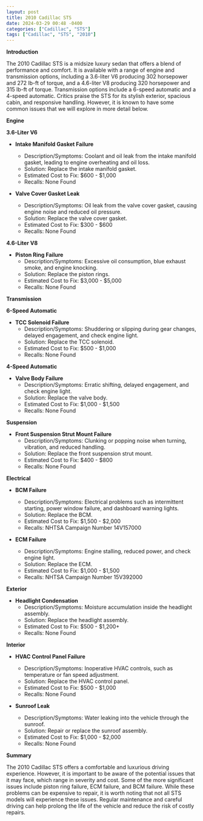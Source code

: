 ```yaml
---
layout: post
title: 2010 Cadillac STS
date: 2024-03-29 00:48 -0400
categories: ["Cadillac", "STS"]
tags: ["Cadillac", "STS", "2010"]
---
```

**Introduction**

The 2010 Cadillac STS is a midsize luxury sedan that offers a blend of performance and comfort. It is available with a range of engine and transmission options, including a 3.6-liter V6 producing 302 horsepower and 272 lb-ft of torque, and a 4.6-liter V8 producing 320 horsepower and 315 lb-ft of torque. Transmission options include a 6-speed automatic and a 4-speed automatic. Critics praise the STS for its stylish exterior, spacious cabin, and responsive handling. However, it is known to have some common issues that we will explore in more detail below.

**Engine**

**3.6-Liter V6**

* **Intake Manifold Gasket Failure**
  - Description/Symptoms: Coolant and oil leak from the intake manifold gasket, leading to engine overheating and oil loss.
  - Solution: Replace the intake manifold gasket.
  - Estimated Cost to Fix: $600 - $1,000
  - Recalls: None Found

* **Valve Cover Gasket Leak**
  - Description/Symptoms: Oil leak from the valve cover gasket, causing engine noise and reduced oil pressure.
  - Solution: Replace the valve cover gasket.
  - Estimated Cost to Fix: $300 - $600
  - Recalls: None Found

**4.6-Liter V8**

* **Piston Ring Failure**
  - Description/Symptoms: Excessive oil consumption, blue exhaust smoke, and engine knocking.
  - Solution: Replace the piston rings.
  - Estimated Cost to Fix: $3,000 - $5,000
  - Recalls: None Found

**Transmission**

**6-Speed Automatic**

* **TCC Solenoid Failure**
  - Description/Symptoms: Shuddering or slipping during gear changes, delayed engagement, and check engine light.
  - Solution: Replace the TCC solenoid.
  - Estimated Cost to Fix: $500 - $1,000
  - Recalls: None Found

**4-Speed Automatic**

* **Valve Body Failure**
  - Description/Symptoms: Erratic shifting, delayed engagement, and check engine light.
  - Solution: Replace the valve body.
  - Estimated Cost to Fix: $1,000 - $1,500
  - Recalls: None Found

**Suspension**

* **Front Suspension Strut Mount Failure**
  - Description/Symptoms: Clunking or popping noise when turning, vibration, and reduced handling.
  - Solution: Replace the front suspension strut mount.
  - Estimated Cost to Fix: $400 - $800
  - Recalls: None Found

**Electrical**

* **BCM Failure**
  - Description/Symptoms: Electrical problems such as intermittent starting, power window failure, and dashboard warning lights.
  - Solution: Replace the BCM.
  - Estimated Cost to Fix: $1,500 - $2,000
  - Recalls: NHTSA Campaign Number 14V157000

* **ECM Failure**
  - Description/Symptoms: Engine stalling, reduced power, and check engine light.
  - Solution: Replace the ECM.
  - Estimated Cost to Fix: $1,000 - $1,500
  - Recalls: NHTSA Campaign Number 15V392000

**Exterior**

* **Headlight Condensation**
  - Description/Symptoms: Moisture accumulation inside the headlight assembly.
  - Solution: Replace the headlight assembly.
  - Estimated Cost to Fix: $500 - $1,200+
  - Recalls: None Found

**Interior**

* **HVAC Control Panel Failure**
  - Description/Symptoms: Inoperative HVAC controls, such as temperature or fan speed adjustment.
  - Solution: Replace the HVAC control panel.
  - Estimated Cost to Fix: $500 - $1,000
  - Recalls: None Found

* **Sunroof Leak**
  - Description/Symptoms: Water leaking into the vehicle through the sunroof.
  - Solution: Repair or replace the sunroof assembly.
  - Estimated Cost to Fix: $1,000 - $2,000
  - Recalls: None Found

**Summary**

The 2010 Cadillac STS offers a comfortable and luxurious driving experience. However, it is important to be aware of the potential issues that it may face, which range in severity and cost. Some of the more significant issues include piston ring failure, ECM failure, and BCM failure. While these problems can be expensive to repair, it is worth noting that not all STS models will experience these issues. Regular maintenance and careful driving can help prolong the life of the vehicle and reduce the risk of costly repairs.
